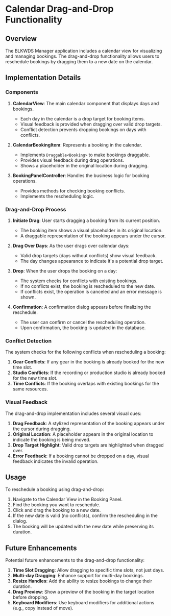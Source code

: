 # Calendar Drag-and-Drop Functionality

## Overview

The BLKWDS Manager application includes a calendar view for visualizing and managing bookings. The drag-and-drop functionality allows users to reschedule bookings by dragging them to a new date on the calendar.

## Implementation Details

### Components

1. **CalendarView**: The main calendar component that displays days and bookings.
   - Each day in the calendar is a drop target for booking items.
   - Visual feedback is provided when dragging over valid drop targets.
   - Conflict detection prevents dropping bookings on days with conflicts.

2. **CalendarBookingItem**: Represents a booking in the calendar.
   - Implements `Draggable<Booking>` to make bookings draggable.
   - Provides visual feedback during drag operations.
   - Shows a placeholder in the original location during dragging.

3. **BookingPanelController**: Handles the business logic for booking operations.
   - Provides methods for checking booking conflicts.
   - Implements the rescheduling logic.

### Drag-and-Drop Process

1. **Initiate Drag**: User starts dragging a booking from its current position.
   - The booking item shows a visual placeholder in its original location.
   - A draggable representation of the booking appears under the cursor.

2. **Drag Over Days**: As the user drags over calendar days:
   - Valid drop targets (days without conflicts) show visual feedback.
   - The day changes appearance to indicate it's a potential drop target.

3. **Drop**: When the user drops the booking on a day:
   - The system checks for conflicts with existing bookings.
   - If no conflicts exist, the booking is rescheduled to the new date.
   - If conflicts exist, the operation is canceled and an error message is shown.

4. **Confirmation**: A confirmation dialog appears before finalizing the reschedule.
   - The user can confirm or cancel the rescheduling operation.
   - Upon confirmation, the booking is updated in the database.

### Conflict Detection

The system checks for the following conflicts when rescheduling a booking:

1. **Gear Conflicts**: If any gear in the booking is already booked for the new time slot.
2. **Studio Conflicts**: If the recording or production studio is already booked for the new time slot.
3. **Time Conflicts**: If the booking overlaps with existing bookings for the same resources.

### Visual Feedback

The drag-and-drop implementation includes several visual cues:

1. **Drag Feedback**: A stylized representation of the booking appears under the cursor during dragging.
2. **Original Location**: A placeholder appears in the original location to indicate the booking is being moved.
3. **Drop Target Highlight**: Valid drop targets are highlighted when dragged over.
4. **Error Feedback**: If a booking cannot be dropped on a day, visual feedback indicates the invalid operation.

## Usage

To reschedule a booking using drag-and-drop:

1. Navigate to the Calendar View in the Booking Panel.
2. Find the booking you want to reschedule.
3. Click and drag the booking to a new date.
4. If the new date is valid (no conflicts), confirm the rescheduling in the dialog.
5. The booking will be updated with the new date while preserving its duration.

## Future Enhancements

Potential future enhancements to the drag-and-drop functionality:

1. **Time Slot Dragging**: Allow dragging to specific time slots, not just days.
2. **Multi-day Dragging**: Enhance support for multi-day bookings.
3. **Resize Handles**: Add the ability to resize bookings to change their duration.
4. **Drag Preview**: Show a preview of the booking in the target location before dropping.
5. **Keyboard Modifiers**: Use keyboard modifiers for additional actions (e.g., copy instead of move).
